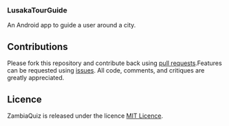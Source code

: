 ### LusakaTourGuide
An Android app to guide a user around a city.
## Contributions
Please fork this repository and contribute back using [pull requests](https://github.com/mtondolo/LusakaTourGuide/pulls).Features can be requested using [issues](https://github.com/mtondolo/LusakaTourGuide/issues). All code, comments, and critiques are greatly appreciated.
## Licence
ZambiaQuiz is released under the licence [MIT Licence](https://choosealicense.com/licenses/mit/).
